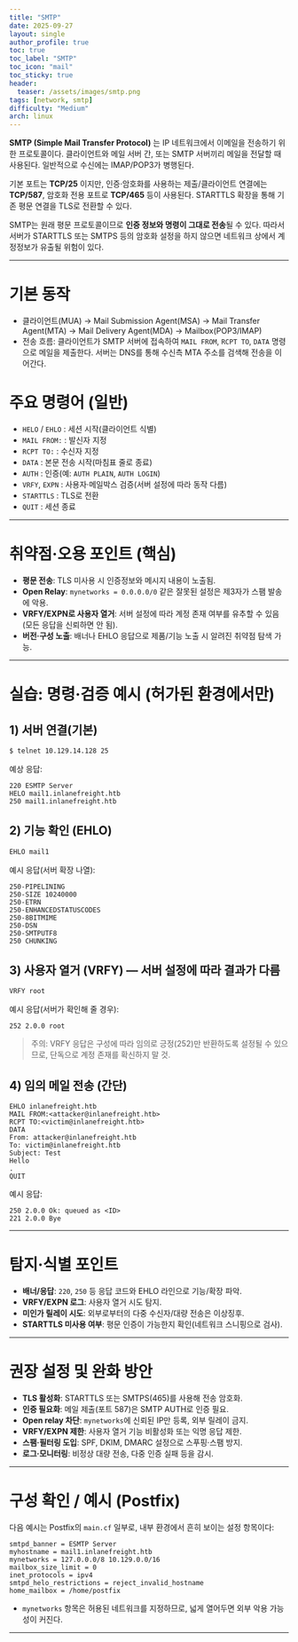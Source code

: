 ```yaml
---
title: "SMTP"
date: 2025-09-27
layout: single
author_profile: true
toc: true
toc_label: "SMTP"
toc_icon: "mail"
toc_sticky: true
header:
  teaser: /assets/images/smtp.png
tags: [network, smtp]
difficulty: "Medium"
arch: linux
---
```


**SMTP (Simple Mail Transfer Protocol)** 는 IP 네트워크에서 이메일을 전송하기 위한 프로토콜이다. 클라이언트와 메일 서버 간, 또는 SMTP 서버끼리 메일을 전달할 때 사용된다. 일반적으로 수신에는 IMAP/POP3가 병행된다.

기본 포트는 **TCP/25** 이지만, 인증·암호화를 사용하는 제출/클라이언트 연결에는 **TCP/587**, 암호화 전용 포트로 **TCP/465** 등이 사용된다. STARTTLS 확장을 통해 기존 평문 연결을 TLS로 전환할 수 있다.

SMTP는 원래 평문 프로토콜이므로 **인증 정보와 명령이 그대로 전송**될 수 있다. 따라서 서버가 STARTTLS 또는 SMTPS 등의 암호화 설정을 하지 않으면 네트워크 상에서 계정정보가 유출될 위험이 있다.

---

# 기본 동작

- 클라이언트(MUA) → Mail Submission Agent(MSA) → Mail Transfer Agent(MTA) → Mail Delivery Agent(MDA) → Mailbox(POP3/IMAP)
- 전송 흐름: 클라이언트가 SMTP 서버에 접속하여 `MAIL FROM`, `RCPT TO`, `DATA` 명령으로 메일을 제출한다. 서버는 DNS를 통해 수신측 MTA 주소를 검색해 전송을 이어간다.

# 주요 명령어 (일반)
- `HELO` / `EHLO` : 세션 시작(클라이언트 식별)
- `MAIL FROM:` : 발신자 지정
- `RCPT TO:` : 수신자 지정
- `DATA` : 본문 전송 시작(마침표 줄로 종료)
- `AUTH` : 인증(예: `AUTH PLAIN`, `AUTH LOGIN`)
- `VRFY`, `EXPN` : 사용자·메일박스 검증(서버 설정에 따라 동작 다름)
- `STARTTLS` : TLS로 전환
- `QUIT` : 세션 종료

---

# 취약점·오용 포인트 (핵심)
- **평문 전송**: TLS 미사용 시 인증정보와 메시지 내용이 노출됨.
- **Open Relay**: `mynetworks = 0.0.0.0/0` 같은 잘못된 설정은 제3자가 스팸 발송에 악용.
- **VRFY/EXPN로 사용자 열거**: 서버 설정에 따라 계정 존재 여부를 유추할 수 있음(모든 응답을 신뢰하면 안 됨).
- **버전·구성 노출**: 배너나 EHLO 응답으로 제품/기능 노출 시 알려진 취약점 탐색 가능.

---

# 실습: 명령·검증 예시 (허가된 환경에서만)

## 1) 서버 연결(기본)
```bash
$ telnet 10.129.14.128 25
```
예상 응답:
```
220 ESMTP Server
HELO mail1.inlanefreight.htb
250 mail1.inlanefreight.htb
```

## 2) 기능 확인 (EHLO)
```bash
EHLO mail1
```
예시 응답(서버 확장 나열):
```
250-PIPELINING
250-SIZE 10240000
250-ETRN
250-ENHANCEDSTATUSCODES
250-8BITMIME
250-DSN
250-SMTPUTF8
250 CHUNKING
```

## 3) 사용자 열거 (VRFY) — 서버 설정에 따라 결과가 다름
```bash
VRFY root
```
예시 응답(서버가 확인해 줄 경우):
```
252 2.0.0 root
```
> 주의: VRFY 응답은 구성에 따라 임의로 긍정(252)만 반환하도록 설정될 수 있으므로, 단독으로 계정 존재를 확신하지 말 것.

## 4) 임의 메일 전송 (간단)
```text
EHLO inlanefreight.htb
MAIL FROM:<attacker@inlanefreight.htb>
RCPT TO:<victim@inlanefreight.htb>
DATA
From: attacker@inlanefreight.htb
To: victim@inlanefreight.htb
Subject: Test
Hello
.
QUIT
```
예시 응답:
```
250 2.0.0 Ok: queued as <ID>
221 2.0.0 Bye
```

---

# 탐지·식별 포인트
- **배너/응답**: `220`, `250` 등 응답 코드와 EHLO 라인으로 기능/확장 파악.
- **VRFY/EXPN 로그**: 사용자 열거 시도 탐지.
- **미인가 릴레이 시도**: 외부로부터의 다중 수신자/대량 전송은 이상징후.
- **STARTTLS 미사용 여부**: 평문 인증이 가능한지 확인(네트워크 스니핑으로 검사).

---

# 권장 설정 및 완화 방안
- **TLS 활성화**: STARTTLS 또는 SMTPS(465)를 사용해 전송 암호화.
- **인증 필요화**: 메일 제출(포트 587)은 SMTP AUTH로 인증 필요.
- **Open relay 차단**: `mynetworks`에 신뢰된 IP만 등록, 외부 릴레이 금지.
- **VRFY/EXPN 제한**: 사용자 열거 기능 비활성화 또는 익명 응답 제한.
- **스팸·필터링 도입**: SPF, DKIM, DMARC 설정으로 스푸핑·스팸 방지.
- **로그·모니터링**: 비정상 대량 전송, 다중 인증 실패 등을 감시.

---

# 구성 확인 / 예시 (Postfix)
다음 예시는 Postfix의 `main.cf` 일부로, 내부 환경에서 흔히 보이는 설정 항목이다:

```text
smtpd_banner = ESMTP Server
myhostname = mail1.inlanefreight.htb
mynetworks = 127.0.0.0/8 10.129.0.0/16
mailbox_size_limit = 0
inet_protocols = ipv4
smtpd_helo_restrictions = reject_invalid_hostname
home_mailbox = /home/postfix
```

- `mynetworks` 항목은 허용된 네트워크를 지정하므로, 넓게 열어두면 외부 악용 가능성이 커진다.

---